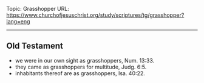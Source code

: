 Topic: Grasshopper
URL: https://www.churchofjesuschrist.org/study/scriptures/tg/grasshopper?lang=eng

---

## Old Testament

- we were in our own sight as grasshoppers, Num. 13:33.
- they came as grasshoppers for multitude, Judg. 6:5.
- inhabitants thereof are as grasshoppers, Isa. 40:22.

